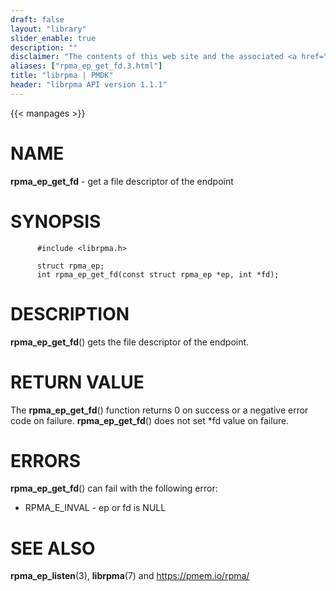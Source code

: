 ```yaml
---
draft: false
layout: "library"
slider_enable: true
description: ""
disclaimer: "The contents of this web site and the associated <a href=\"https://github.com/pmem\">GitHub repositories</a> are BSD-licensed open source."
aliases: ["rpma_ep_get_fd.3.html"]
title: "librpma | PMDK"
header: "librpma API version 1.1.1"
---
```

{{< manpages >}}

[comment]: <> (SPDX-License-Identifier: BSD-3-Clause)
[comment]: <> (Copyright 2020-2023, Intel Corporation)

# NAME

**rpma_ep_get_fd** - get a file descriptor of the endpoint

# SYNOPSIS

          #include <librpma.h>

          struct rpma_ep;
          int rpma_ep_get_fd(const struct rpma_ep *ep, int *fd);

# DESCRIPTION

**rpma_ep_get_fd**() gets the file descriptor of the endpoint.

# RETURN VALUE

The **rpma_ep_get_fd**() function returns 0 on success or a negative
error code on failure. **rpma_ep_get_fd**() does not set \*fd value on
failure.

# ERRORS

**rpma_ep_get_fd**() can fail with the following error:

-   RPMA_E\_INVAL - ep or fd is NULL

# SEE ALSO

**rpma_ep_listen**(3), **librpma**(7) and https://pmem.io/rpma/
